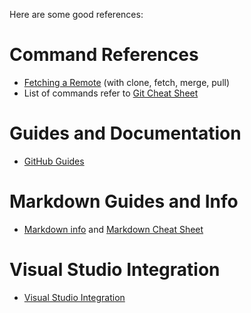 Here are some good references:

# Command References

* [Fetching a Remote](https://help.github.com/articles/fetching-a-remote/) (with clone, fetch, merge, pull)
* List of commands refer to [Git Cheat Sheet](https://education.github.com/git-cheat-sheet-education.pdf)

# Guides and Documentation

* [GitHub Guides](https://guides.github.com)

# Markdown Guides and Info

* [Markdown info](https://guides.github.com/features/mastering-markdown/) and [Markdown Cheat Sheet](https://github.com/adam-p/markdown-here/wiki/Markdown-Cheatsheet)

# Visual Studio Integration

* [Visual Studio Integration](https://github.com/github/VisualStudio/tree/master/docs)
